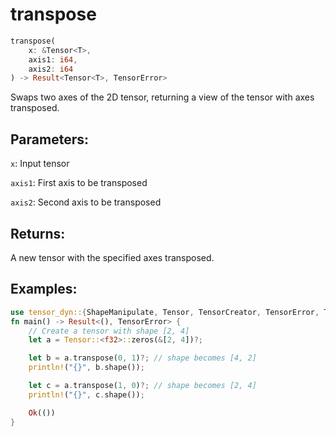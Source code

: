 # transpose
```rust
transpose(
    x: &Tensor<T>,
    axis1: i64,
    axis2: i64
) -> Result<Tensor<T>, TensorError>
```
Swaps two axes of the 2D tensor, returning a view of the tensor with axes transposed.

## Parameters:
`x`: Input tensor

`axis1`: First axis to be transposed

`axis2`: Second axis to be transposed

## Returns:
A new tensor with the specified axes transposed.

## Examples:
```rust
use tensor_dyn::{ShapeManipulate, Tensor, TensorCreator, TensorError, TensorInfo};
fn main() -> Result<(), TensorError> {
    // Create a tensor with shape [2, 4]
    let a = Tensor::<f32>::zeros(&[2, 4])?;

    let b = a.transpose(0, 1)?; // shape becomes [4, 2]
    println!("{}", b.shape());

    let c = a.transpose(1, 0)?; // shape becomes [2, 4]
    println!("{}", c.shape());

    Ok(())
}
```